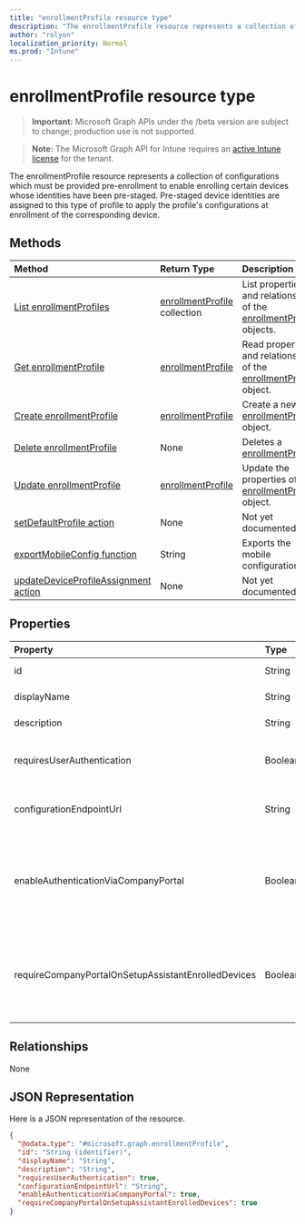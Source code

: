 ```yaml
---
title: "enrollmentProfile resource type"
description: "The enrollmentProfile resource represents a collection of configurations which must be provided pre-enrollment to enable enrolling certain devices whose identities have been pre-staged. Pre-staged device identities are assigned to this type of profile to apply the profile's configurations at enrollment of the corresponding device."
author: "rolyon"
localization_priority: Normal
ms.prod: "Intune"
---
```


# enrollmentProfile resource type

> **Important:** Microsoft Graph APIs under the /beta version are subject to change; production use is not supported.

> **Note:** The Microsoft Graph API for Intune requires an [active Intune license](https://go.microsoft.com/fwlink/?linkid=839381) for the tenant.

The enrollmentProfile resource represents a collection of configurations which must be provided pre-enrollment to enable enrolling certain devices whose identities have been pre-staged. Pre-staged device identities are assigned to this type of profile to apply the profile's configurations at enrollment of the corresponding device.

## Methods
|Method|Return Type|Description|
|:---|:---|:---|
|[List enrollmentProfiles](../api/intune-enrollment-enrollmentprofile-list.md)|[enrollmentProfile](../resources/intune-enrollment-enrollmentprofile.md) collection|List properties and relationships of the [enrollmentProfile](../resources/intune-enrollment-enrollmentprofile.md) objects.|
|[Get enrollmentProfile](../api/intune-enrollment-enrollmentprofile-get.md)|[enrollmentProfile](../resources/intune-enrollment-enrollmentprofile.md)|Read properties and relationships of the [enrollmentProfile](../resources/intune-enrollment-enrollmentprofile.md) object.|
|[Create enrollmentProfile](../api/intune-enrollment-enrollmentprofile-create.md)|[enrollmentProfile](../resources/intune-enrollment-enrollmentprofile.md)|Create a new [enrollmentProfile](../resources/intune-enrollment-enrollmentprofile.md) object.|
|[Delete enrollmentProfile](../api/intune-enrollment-enrollmentprofile-delete.md)|None|Deletes a [enrollmentProfile](../resources/intune-enrollment-enrollmentprofile.md).|
|[Update enrollmentProfile](../api/intune-enrollment-enrollmentprofile-update.md)|[enrollmentProfile](../resources/intune-enrollment-enrollmentprofile.md)|Update the properties of a [enrollmentProfile](../resources/intune-enrollment-enrollmentprofile.md) object.|
|[setDefaultProfile action](../api/intune-enrollment-enrollmentprofile-setdefaultprofile.md)|None|Not yet documented|
|[exportMobileConfig function](../api/intune-enrollment-enrollmentprofile-exportmobileconfig.md)|String|Exports the mobile configuration|
|[updateDeviceProfileAssignment action](../api/intune-enrollment-enrollmentprofile-updatedeviceprofileassignment.md)|None|Not yet documented|

## Properties
|Property|Type|Description|
|:---|:---|:---|
|id|String|The GUID for the object|
|displayName|String|Name of the profile|
|description|String|Description of the profile|
|requiresUserAuthentication|Boolean|Indicates if the profile requires user authentication|
|configurationEndpointUrl|String|Configuration endpoint url to use for Enrollment|
|enableAuthenticationViaCompanyPortal|Boolean|Indicates to authenticate with Apple Setup Assistant instead of Company Portal.|
|requireCompanyPortalOnSetupAssistantEnrolledDevices|Boolean|Indicates that Company Portal is required on setup assistant enrolled devices|

## Relationships
None

## JSON Representation
Here is a JSON representation of the resource.
<!-- {
  "blockType": "resource",
  "keyProperty": "id",
  "@odata.type": "microsoft.graph.enrollmentProfile"
}
-->
``` json
{
  "@odata.type": "#microsoft.graph.enrollmentProfile",
  "id": "String (identifier)",
  "displayName": "String",
  "description": "String",
  "requiresUserAuthentication": true,
  "configurationEndpointUrl": "String",
  "enableAuthenticationViaCompanyPortal": true,
  "requireCompanyPortalOnSetupAssistantEnrolledDevices": true
}
```




